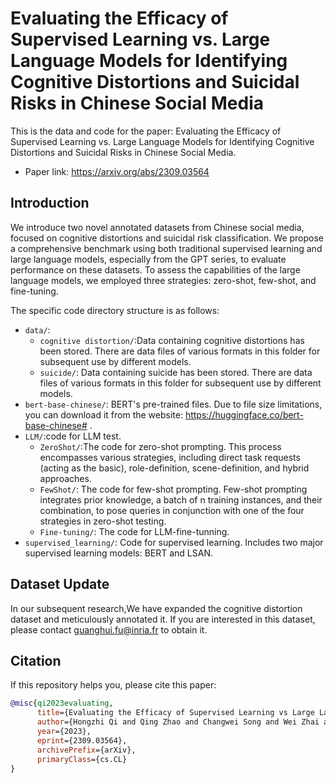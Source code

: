 # Evaluating the Efficacy of Supervised Learning vs. Large Language Models for Identifying Cognitive Distortions and Suicidal Risks in Chinese Social Media

This is the data and code for the paper: Evaluating the Efficacy of Supervised Learning vs. Large Language Models for Identifying Cognitive Distortions and Suicidal Risks in Chinese Social Media.

* Paper link: https://arxiv.org/abs/2309.03564

## Introduction

We introduce two novel annotated datasets from Chinese social media, focused on cognitive distortions and suicidal risk classification. We propose a comprehensive benchmark using both traditional supervised learning and large language models, especially from the GPT series, to evaluate performance on these datasets. To assess the capabilities of the large language models, we employed three strategies: zero-shot, few-shot, and fine-tuning.

The specific code directory structure is as follows:

- `data/`:
  - `cognitive distortion/`:Data containing cognitive distortions has been stored. There are data files of various formats in this folder for subsequent use by different models.
  - `suicide/`: Data containing suicide has been stored. There are data files of various formats in this folder for subsequent use by different models.
- `bert-base-chinese/`: BERT's pre-trained files. Due to file size limitations, you can download it from the website: https://huggingface.co/bert-base-chinese# .
- `LLM/`:code for LLM test.
  - `ZeroShot/`:The code for zero-shot prompting. This process encompasses various strategies, including direct task requests (acting as the basic), role-definition, scene-definition, and hybrid approaches.
  - `FewShot/`: The code for few-shot prompting. Few-shot prompting integrates prior knowledge, a batch of n training instances, and their combination, to pose queries in conjunction with one of the four strategies in zero-shot testing.
  - `Fine-tuning/`: The code for LLM-fine-tunning.
- `supervised_learning/`: Code for supervised learning. Includes two major supervised learning models: BERT and LSAN.

## Dataset Update

In our subsequent research,We have expanded the cognitive distortion dataset and meticulously annotated it. If you are interested in this dataset, please contact guanghui.fu@inria.fr to obtain it.
## Citation

If this repository helps you, please cite this paper:

```bibtex
@misc{qi2023evaluating,
      title={Evaluating the Efficacy of Supervised Learning vs Large Language Models for Identifying Cognitive Distortions and Suicidal Risks in Chinese Social Media}, 
      author={Hongzhi Qi and Qing Zhao and Changwei Song and Wei Zhai and Dan Luo and Shuo Liu and Yi Jing Yu and Fan Wang and Huijing Zou and Bing Xiang Yang and Jianqiang Li and Guanghui Fu},
      year={2023},
      eprint={2309.03564},
      archivePrefix={arXiv},
      primaryClass={cs.CL}
}
```

